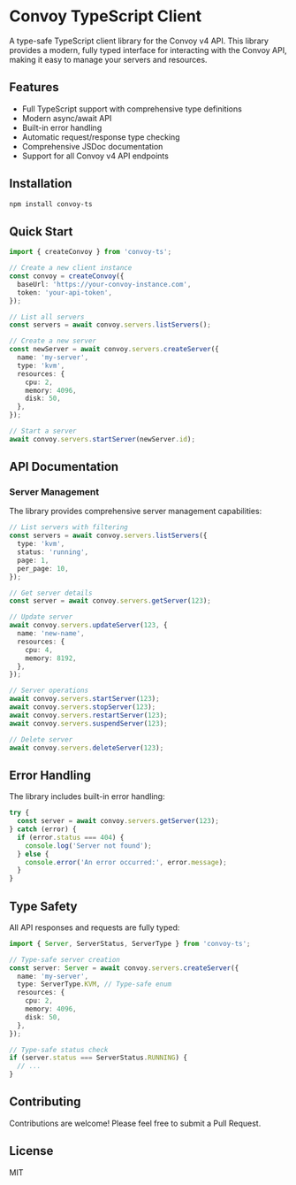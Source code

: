 # Convoy TypeScript Client

A type-safe TypeScript client library for the Convoy v4 API. This library provides a modern, fully typed interface for interacting with the Convoy API, making it easy to manage your servers and resources.

## Features

- Full TypeScript support with comprehensive type definitions
- Modern async/await API
- Built-in error handling
- Automatic request/response type checking
- Comprehensive JSDoc documentation
- Support for all Convoy v4 API endpoints

## Installation

```bash
npm install convoy-ts
```

## Quick Start

```typescript
import { createConvoy } from 'convoy-ts';

// Create a new client instance
const convoy = createConvoy({
  baseUrl: 'https://your-convoy-instance.com',
  token: 'your-api-token',
});

// List all servers
const servers = await convoy.servers.listServers();

// Create a new server
const newServer = await convoy.servers.createServer({
  name: 'my-server',
  type: 'kvm',
  resources: {
    cpu: 2,
    memory: 4096,
    disk: 50,
  },
});

// Start a server
await convoy.servers.startServer(newServer.id);
```

## API Documentation

### Server Management

The library provides comprehensive server management capabilities:

```typescript
// List servers with filtering
const servers = await convoy.servers.listServers({
  type: 'kvm',
  status: 'running',
  page: 1,
  per_page: 10,
});

// Get server details
const server = await convoy.servers.getServer(123);

// Update server
await convoy.servers.updateServer(123, {
  name: 'new-name',
  resources: {
    cpu: 4,
    memory: 8192,
  },
});

// Server operations
await convoy.servers.startServer(123);
await convoy.servers.stopServer(123);
await convoy.servers.restartServer(123);
await convoy.servers.suspendServer(123);

// Delete server
await convoy.servers.deleteServer(123);
```

## Error Handling

The library includes built-in error handling:

```typescript
try {
  const server = await convoy.servers.getServer(123);
} catch (error) {
  if (error.status === 404) {
    console.log('Server not found');
  } else {
    console.error('An error occurred:', error.message);
  }
}
```

## Type Safety

All API responses and requests are fully typed:

```typescript
import { Server, ServerStatus, ServerType } from 'convoy-ts';

// Type-safe server creation
const server: Server = await convoy.servers.createServer({
  name: 'my-server',
  type: ServerType.KVM, // Type-safe enum
  resources: {
    cpu: 2,
    memory: 4096,
    disk: 50,
  },
});

// Type-safe status check
if (server.status === ServerStatus.RUNNING) {
  // ...
}
```

## Contributing

Contributions are welcome! Please feel free to submit a Pull Request.

## License

MIT 